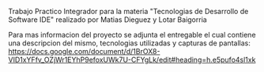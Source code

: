 Trabajo Practico Integrador para la materia "Tecnologias de Desarrollo de Software IDE" realizado por Matias Dieguez y Lotar Baigorria

Para mas informacion del proyecto se adjunta el entregable el cual contiene una descripcion del mismo, tecnologias utilizadas y capturas de pantallas:
https://docs.google.com/document/d/1BrOX8-VID1xYFfv_OZjWr1EYhP9efoxUWk7U-CFYgLk/edit#heading=h.e5pufo4sl1xk
